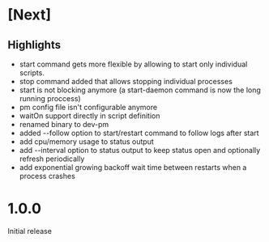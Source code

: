 # [Next]

## Highlights

-   start command gets more flexible by allowing to start only individual scripts.
-   stop command added that allows stopping individual processes
-   start is not blocking anymore (a start-daemon command is now the long running proccess)
-   pm config file isn't configurable anymore
-   waitOn support directly in script definition
-   renamed binary to dev-pm
-   added --follow option to start/restart command to follow logs after start
-   add cpu/memory usage to status output
-   add --interval option to status output to keep status open and optionally refresh periodically
-   add exponential growing backoff wait time between restarts when a process crashes

# 1.0.0

Initial release
